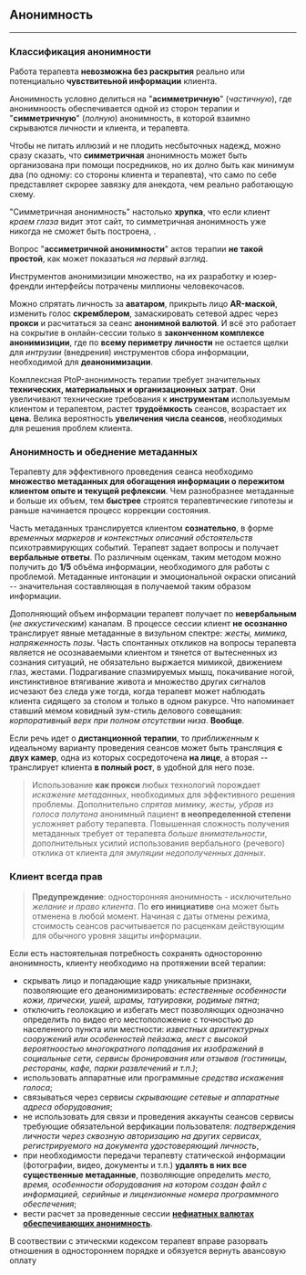 ## Анонимность
---

### Классификация анонимности

Работа терапевта **невозможна без раскрытия** реально или потенциально **чувствитеьной информации** клиента. 

Анонимность условно делиться на "**асимметричную**" (_частичную_), где анонимноость обеспечивается одной из сторон терапии и "**симметричную**" (_полную_) анонимность, в которой взаимно скрываются личности и клиента, и терапевта.

Чтобы не питать иллюзий и не плодить несбыточных надежд, можно сразу сказать, что **симметричная** анонимность может быть организована при помощи посредников, но их долно быть как минимум два (по одному: со стороны клиента и терапевта), что само по себе представляет скрорее завязку для анекдота, чем реально работающую схему.

"Симметричная анонимность" настолько **хрупка**, что если клиент _краем глаза_ видит этот сайт, то симметричная анонимность уже никогда не сможет быть построена, . 

Вопрос "**ассиметричной анонимности**" актов терапии **не такой простой**, как может показаться _на первый взгляд_. 

Инструментов анонимизиции множество, на их разработку и юзер-френдли интерфейсы потрачены миллионы человекочасов.

Можно спрятать личность за **аватаром**, прикрыть лицо **AR-маской**, изменить голос **скремблером**, замаскировать сетевой адрес через **прокси** и расчитаться за сеанс **анонимной валютой**. И всё это работает на сокрытие в онлайн-сессии только в **законченном комплексе анонимизиции**, где по **всему периметру личности** не остается щелки для _интрузии_ (внедрения) инструментов сбора информации, необходимой для **деанонимизации**.

Комплексная PtoP-анонимность терапии требует значительных **технических, материальных и организационных затрат**. Они увеличивают технические требования к **инструментам** используемым клиентом и терапевтом, растет **трудоёмкость** сеансов, возрастает их **цена**. Велика вероятность **увеличения числа сеансов**, необходимых для решения проблем клиента. 

### Анонимность и обеднение метаданных

Терапевту для эффективного проведения сеанса необходимо **множество метаданных для обогащения информации о пережитом клиентом опыте и текущей рефлексии**. Чем разнобразнее метаданные и больше их объем, тем **быстрее** строятся терапевтические гипотезы и раньше начинается процесс коррекции состояния.

Часть метаданных транслируется клиентом **сознательно**, в форме _временных маркеров и контекстных описаний обстоятельств_ психотравмирующих событий. Терапевт задает вопросы и получает **вербальные ответы**. По различным оценкам, таким методом можно получить до **1/5** объёма информации, необходимого для работы с проблемой. Метаданные интонации и эмоциональной окраски описаний -- значительная составляющая в получаемой таким образом информации.  

Дополняющий объем информации терапевт получает по **невербальным** (_не аккустическим_) каналам. В процессе сессии клиент **не осознанно** транслирует явные метаданные в визульном спектре: _жесты, мимика, напряженность позы_. Часть спонтанных откликов на вопросы терапевта является не осознаваемыми клиентом и тянется от вытесненных из сознания ситуаций, не обязательно выржается мимикой, движением глаз, жестами. Подрагивание спазмируемых мышц, покачивание ногой, инстинктивное втягивание живота и множество других сигналов исчезают без следа уже тогда, когда терапевт может наблюдать клиента сидящего за столом и только в одном ракурсе. Что напоминает ставший мемом ковидный зум-стиль делового совещания: _корпоративный верх при полном отсутствии низа_. **Вообще**.

Если речь идет о **дистанционной терапии**, то _приближенным_ к идеальному варианту проведения сеансов может быть трансляция **с двух камер**, одна из которых сосредоточена **на лице**, а вторая -- транслирует клиента **в полный рост**, в удобной для него позе.     
   
>Использование **как прокси** любых технологий порождает _искажение метаданных_, необходимых для эффективного решения проблемы. Дополнительно _спрятав мимику, жесты, убрав из голоса полутона_ анонимный пациент **в неопределенной степени** усложняет работу терапевта. Повышенная сложность получения метаданных требует от терапевта _больше внимательности_, дополнительных усилий использования вербального (речевого) отклика от клиента _для эмуляции недополученных данных_.

### Клиент всегда прав

>**Предупреждение**: односторонняя анонимность - исключительно _желание и право клиента_. По **его  инициативе** она может быть отменена в любой момент. Начиная с даты отмены режима, стоимость сеансов расчитывается по расценкам действующим для обычного уровня защиты информации. 

Если есть настоятельная потребность сохранять односторонню анонимность, клиенту необходимо на протяжении всей терапии:

- скрывать лицо и попадающие кадр уникальные признаки, позволяющие его деанонимизировать: _естественные особенности кожи, прически, ушей, шрамы, татуировки, родимые пятна_;
- отключить геолокацию и избегать мест позволяющих однозначно определить по видео его местоположение с точностью до населенного пункта или местности: _известных архитектурных сооружений или особенностей пейзажа, мест с высокой вероятноостью многократного попадания их изображений в социальные сети, сервисы бронирования или отзывов (гостиницы, рестораны, кафе, парки развлечений и т.п.)_; 
- использовать аппаратные или программные _средства искажения голоса_;
- связываться через сервисы _скрывающие сетевые и аппаратные адреса оборудования_;
- не использовать для связи и проведения аккаунты сеансов сервисы требующие обязательной верфикации пользователя: _подтверждения личности через сквозную авторизацию на других сервисах, регистрируемого на документа удостоверяющий личность_, 
- при необходимости передачи терапевту статической информации (фотографии, видео, документы и т.п.) **удалять в них все существенные метаданные**, позволяющие определить _место, время, особенности оборудования на котором создан файл с информацией, серийные и лицензионные номера программного обеспечения_;
- вести расчет за проведенные сессии **[нефиатных валютах обеспечивающих анонимность](/cc/)**.

В соотвествии с этическми кодексом терапевт вправе разорвать отношения в одностороннем порядке и обязуется вернуть авансовую оплату

